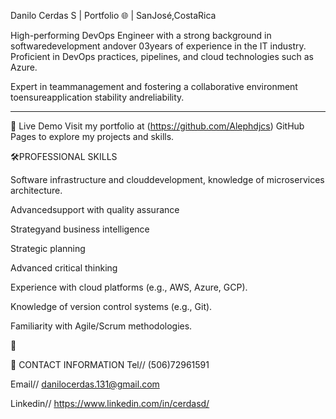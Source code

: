 Danilo Cerdas S | Portfolio 🌐 | SanJosé,CostaRica  

 High-performing DevOps Engineer with a strong background in softwaredevelopment andover 03years of experience in the IT industry. Proficient in DevOps practices, pipelines, and cloud technologies such as Azure. 
 
 Expert in teammanagement and fostering a collaborative environment toensureapplication stability andreliability.

-----------------------------------------------------------------------------------------------------------------------------------------------------------------------------------------------------------------------

🚀 Live Demo
 Visit my portfolio at (https://github.com/Alephdjcs) GitHub Pages to explore my projects and skills.



🛠️PROFESSIONAL SKILLS

   Software infrastructure and clouddevelopment, knowledge of microservices architecture.
   
   Advancedsupport with quality assurance
   
   Strategyand business intelligence 
   
   Strategic planning
   
   Advanced critical thinking 
   
   Experience with cloud platforms (e.g., AWS, Azure, 
   GCP).
   
   Knowledge of version control systems (e.g., Git).
   
   Familiarity with Agile/Scrum methodologies.



📂 



📧 CONTACT INFORMATION
  Tel// (506)72961591
  
  Email// danilocerdas.131@gmail.com
  
  Linkedin// https://www.linkedin.com/in/cerdasd/
